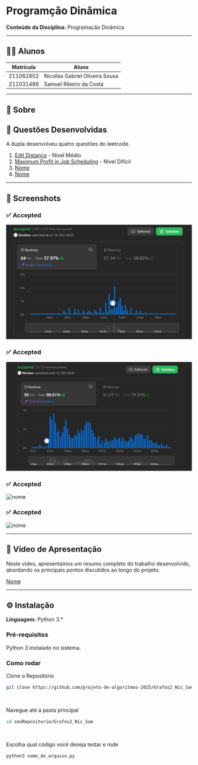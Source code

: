 # Programção Dinâmica
**Conteúdo da Disciplina:** Programação Dinâmica

---

## 👨‍🎓 Alunos

| Matrícula   | Aluno                                               |
|-------------|-----------------------------------------------------|
| 211062802   | Nicollas Gabriel Oliveira Sousa                   |
| 211031486   | Samuel Ribeiro da Costa                |

---

## 📌 Sobre

## 🧠 Questões Desenvolvidas

A dupla desenvolveu quatro questões do leetcode.

1. [Edit Distance](https://leetcode.com/problems/edit-distance/description/) - Nível Médio
2. [Maximum Profit in Job Scheduling](https://leetcode.com/problems/maximum-profit-in-job-scheduling/description/) - Nível Difícil
3. [Nome](Link)
4. [Nome](Link)


---

## 📸 Screenshots

### ✅ Accepted 

![Edit Distance](/img/edit_distance.png)

### ✅ Accepted 

![Maximum Profit](/img/maximum_profit.png)

### ✅ Accepted 

![nome](caminho)

### ✅ Accepted 

![nome](caminho)

---


## 🎥 Vídeo de Apresentação

Neste vídeo, apresentamos um resumo completo do trabalho desenvolvido, abordando os principais pontos discutidos ao longo do projeto.

[Nome](link)

---
## ⚙️ Instalação

**Linguagem:** Python 3.*


### Pré-requisitos

Python 3 instalado no sistema. 

### Como rodar

Clone o Repositório
```bash
git clone https://github.com/projeto-de-algoritmos-2025/Grafos2_Nic_Sam.git
```
<br>

Navegue até a pasta principal
```bash
cd seuRepositorio/Grafos2_Nic_Sam
```
<br>

Escolha qual código você deseja testar e rode
```bash
python3 nome_do_arquivo.py
```
